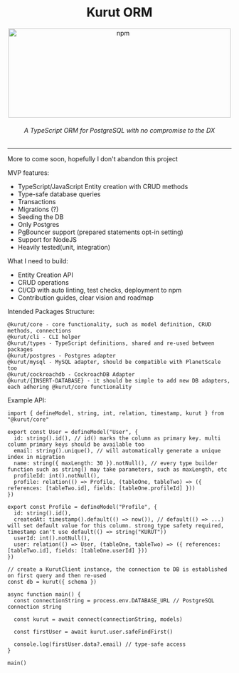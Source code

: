 <div align="center">
<h1>Kurut ORM</h1>
<img width="500" height="200" alt="npm" src="https://www.shoro.kg/wp-content/uploads/2016/08/krutt-1-min.png">
<h6><i>A TypeScript ORM for PostgreSQL with no compromise to the DX</i></h6>
<hr />
</div>

More to come soon, hopefully I don't abandon this project

MVP features:

- TypeScript/JavaScript Entity creation with CRUD methods
- Type-safe database queries
- Transactions
- Migrations (?)
- Seeding the DB
- Only Postgres
- PgBouncer support (prepared statements opt-in setting)
- Support for NodeJS
- Heavily tested(unit, integration)

What I need to build:

- Entity Creation API
- CRUD operations
- CI/CD with auto linting, test checks, deployment to npm
- Contribution guides, clear vision and roadmap

Intended Packages Structure:

```
@kurut/core - core functionality, such as model definition, CRUD methods, connections
@kurut/cli - CLI helper
@kurut/types - TypeScript definitions, shared and re-used between packages
@kurut/postgres - Postgres adapter
@kurut/mysql - MySQL adapter, should be compatible with PlanetScale too
@kurut/cockroachdb - CockroachDB Adapter
@kurut/{INSERT-DATABASE} - it should be simple to add new DB adapters, each adhering @kurut/core functionality
```

Example API:

```
import { defineModel, string, int, relation, timestamp, kurut } from "@kurut/core"

export const User = defineModel("User", {
  id: string().id(), // id() marks the column as primary key. multi column primary keys should be available too
  email: string().unique(), // will automatically generate a unique index in migration
  name: string({ maxLength: 30 }).notNull(), // every type builder function such as string() may take parameters, such as maxLength, etc
  profileId: int().notNull(),
  profile: relation(() => Profile, (tableOne, tableTwo) => ({ references: [tableTwo.id], fields: [tableOne.profileId] }))
})

export const Profile = defineModel("Profile", {
  id: string().id(),
  createdAt: timestamp().default(() => now()), // default(() => ...) will set default value for this column. strong type safety required, timestamp can't use default(() => string("KURUT"))
  userId: int().notNull(),
  user: relation(() => User, (tableOne, tableTwo) => ({ references: [tableTwo.id], fields: [tableOne.userId] }))
})

// create a KurutClient instance, the connection to DB is established on first query and then re-used
const db = kurut({ schema })

async function main() {
  const connectionString = process.env.DATABASE_URL // PostgreSQL connection string

  const kurut = await connect(connectionString, models)

  const firstUser = await kurut.user.safeFindFirst()

  console.log(firstUser.data?.email) // type-safe access
}

main()
```
